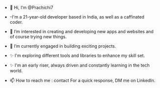 - 👋 Hi, I’m @Prachichi7
- -I'm a 21-year-old developer based in India, as well as a caffinated coder.
- 👀 I’m interested in creating and developing new apps and websites and of course trying new things.
- 🌱 I’m currently engaged in building exciting projects.
- ✨ I'm exploring different tools and libraries to enhance my skill set.
- ✨ I'm an early riser, always driven and constantly learning in the tech world.
  
- 📫 How to reach me : contact For a quick response, DM me on LinkedIn.

<!---
Prachichi7/Prachichi7 is a ✨ special ✨ repository because its `README.md` (this file) appears on your GitHub profile.
You can click the Preview link to take a look at your changes.
--->
